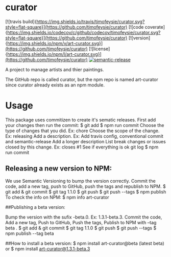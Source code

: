 # curator

[![travis build]{https://img.shields.io/travis/timofeysie/curator.svg?style=flat-square}](https://github.com/timofeysie/curator)
[![code coverate]{https://img.shields.io/codecov/c/github/codecov/timofeysie/curator.svg?style=flat-square}](https://github.com/timofeysie/curator)
[![version]{https://img.shields.io/npm/v/art-curator.svg}](https://github.com/timofeysie/curator)
[![license]{https://img.shields.io/npm/l/art-curator.svg}](https://github.com/timofeysie/curator)
[![semantic-release](https://img.shields.io/badge/%20%20%F0%9F%93%A6%F0%9F%9A%80-semantic--release-e10079.svg?style=flat-square)](https://github.com/semantic-release/semantic-release)

A project to manage artists and thier paintings.

The GitHub repo is called curator, but the npm repo is named art-curator since curator already exists as an npm module.

# Usage

This package uses commitizen to create it's sematic releases.  First add your changes then run the commit:
$ git add
$ npm run commit
Choose the type of changes that you did. Ex: chore
Choose the scope of the change. Ex: releasing
Add a description. Ex: Add travis config, conventional commit and semantic-release
Add a longer description
List break changes or issues closed by this change. Ex: closes #1
See if everything is ok git log
$ npm run commit 

## Releasing a new version to NPM:

We use Semantic Versioning to bump the version correctly.  Commit the code, add a new tag, push to GitHub, push the tags and republish to NPM.
$ git add & git commit
$ git tag 1.1.0
$ git push
$ git push --tags
$ npm publish
To check the info on NPM:
$ npm info art-curator

##Publishing a beta version:

Bump the version with the sufix -beta.0. Ex: 1.3.1-beta.3.  Commit the code, Add a new tag, Push to GitHub, Push the tags, Publish to NPM with –tag beta . 
$ git add & git commit
$ git tag 1.1.0
$ git push
$ git push --tags 
$ npm publish --tag beta

##How to install a beta version:
$ npm install art-curator@beta (latest beta) or
$ npm install art-curator@1.3.1-beta.3

